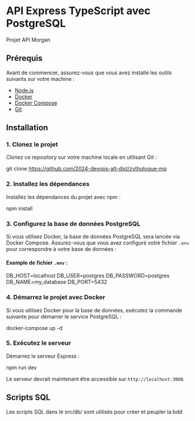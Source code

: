 # API Express TypeScript avec PostgreSQL

Projet API Morgan

## Prérequis

Avant de commencer, assurez-vous que vous avez installé les outils suivants sur votre machine :

-   [Node.js](https://nodejs.org/)
-   [Docker](https://www.docker.com/get-started)
-   [Docker Compose](https://docs.docker.com/compose/)
-   [Git](https://git-scm.com/)

## Installation

### 1. Clonez le projet

Clonez ce repository sur votre machine locale en utilisant Git :

git clone https://github.com/2024-devops-alt-dist/zythologue-mp

### 2. Installez les dépendances

Installez les dépendances du projet avec npm :

npm install

### 3. Configurez la base de données PostgreSQL

Si vous utilisez Docker, la base de données PostgreSQL sera lancée via Docker Compose. Assurez-vous que vous avez configuré votre fichier `.env` pour correspondre à votre base de données :

#### Exemple de fichier `.env` :

DB_HOST=localhost
DB_USER=postgres
DB_PASSWORD=postgres
DB_NAME=my_database
DB_PORT=5432

### 4. Démarrez le projet avec Docker

Si vous utilisez Docker pour la base de données, exécutez la commande suivante pour démarrer le service PostgreSQL :

docker-compose up -d

### 5. Exécutez le serveur

Démarrez le serveur Express :

npm run dev

Le serveur devrait maintenant être accessible sur `http://localhost:3000`.

## Scripts SQL

Les scripts SQL dans le src/db/ sont utilisés pour créer et peupler la bdd

